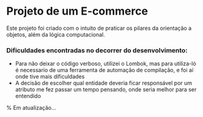 # Projeto de um E-commerce

Este projeto foi criado com o intuito de praticar os pilares da orientação a objetos, além da lógica computacional.

### Dificuldades encontradas no decorrer do desenvolvimento:
* Para não deixar o código verboso, utilizei o Lombok, mas para utiliza-ló é necessario de uma ferramenta de automação de compilação, e foi aí onde tive mais dificuldades
* A decisão de escolher qual entidade deveria ficar responsável por um atributo me fez passar um tempo pensando, onde seria melhor para ser entendido

% Em atualização...
